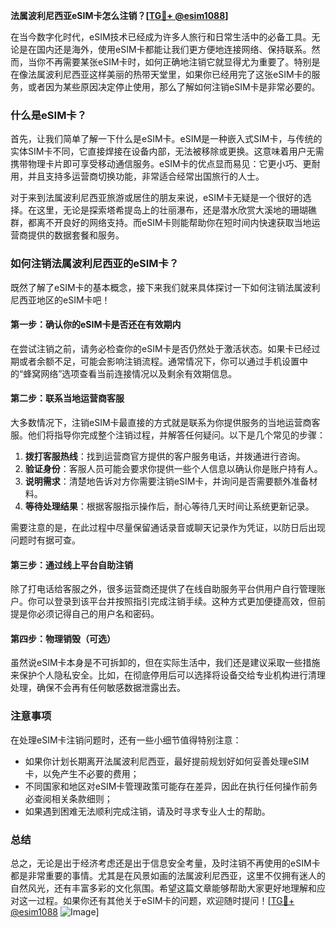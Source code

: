 **法属波利尼西亚eSIM卡怎么注销？[[TG💪+ @esim1088](https://t.me/s/esim1088)]**

在当今数字化时代，eSIM技术已经成为许多人旅行和日常生活中的必备工具。无论是在国内还是海外，使用eSIM卡都能让我们更方便地连接网络、保持联系。然而，当你不再需要某张eSIM卡时，如何正确地注销它就显得尤为重要了。特别是在像法属波利尼西亚这样美丽的热带天堂里，如果你已经用完了这张eSIM卡的服务，或者因为某些原因决定停止使用，那么了解如何注销eSIM卡是非常必要的。

### 什么是eSIM卡？

首先，让我们简单了解一下什么是eSIM卡。eSIM是一种嵌入式SIM卡，与传统的实体SIM卡不同，它直接焊接在设备内部，无法被移除或更换。这意味着用户无需携带物理卡片即可享受移动通信服务。eSIM卡的优点显而易见：它更小巧、更耐用，并且支持多运营商切换功能，非常适合经常出国旅行的人士。

对于来到法属波利尼西亚旅游或居住的朋友来说，eSIM卡无疑是一个很好的选择。在这里，无论是探索塔希提岛上的壮丽瀑布，还是潜水欣赏大溪地的珊瑚礁群，都离不开良好的网络支持。而eSIM卡则能帮助你在短时间内快速获取当地运营商提供的数据套餐和服务。

### 如何注销法属波利尼西亚的eSIM卡？

既然了解了eSIM卡的基本概念，接下来我们就来具体探讨一下如何注销法属波利尼西亚地区的eSIM卡吧！

#### 第一步：确认你的eSIM卡是否还在有效期内

在尝试注销之前，请务必检查你的eSIM卡是否仍然处于激活状态。如果卡已经过期或者余额不足，可能会影响注销流程。通常情况下，你可以通过手机设置中的“蜂窝网络”选项查看当前连接情况以及剩余有效期信息。

#### 第二步：联系当地运营商客服

大多数情况下，注销eSIM卡最直接的方式就是联系为你提供服务的当地运营商客服。他们将指导你完成整个注销过程，并解答任何疑问。以下是几个常见的步骤：

1. **拨打客服热线**：找到运营商官方提供的客户服务电话，并拨通进行咨询。
2. **验证身份**：客服人员可能会要求你提供一些个人信息以确认你是账户持有人。
3. **说明需求**：清楚地告诉对方你需要注销eSIM卡，并询问是否需要额外准备材料。
4. **等待处理结果**：根据客服指示操作后，耐心等待几天时间让系统更新记录。

需要注意的是，在此过程中尽量保留通话录音或聊天记录作为凭证，以防日后出现问题时有据可查。

#### 第三步：通过线上平台自助注销

除了打电话给客服之外，很多运营商还提供了在线自助服务平台供用户自行管理账户。你可以登录到该平台并按照指引完成注销手续。这种方式更加便捷高效，但前提是你必须记得自己的用户名和密码。

#### 第四步：物理销毁（可选）

虽然说eSIM卡本身是不可拆卸的，但在实际生活中，我们还是建议采取一些措施来保护个人隐私安全。比如，在彻底停用后可以选择将设备交给专业机构进行清理处理，确保不会再有任何敏感数据泄露出去。

### 注意事项

在处理eSIM卡注销问题时，还有一些小细节值得特别注意：

- 如果你计划长期离开法属波利尼西亚，最好提前规划好如何妥善处理eSIM卡，以免产生不必要的费用；
- 不同国家和地区对eSIM卡管理政策可能存在差异，因此在执行任何操作前务必查阅相关条款细则；
- 如果遇到困难无法顺利完成注销，请及时寻求专业人士的帮助。

### 总结

总之，无论是出于经济考虑还是出于信息安全考量，及时注销不再使用的eSIM卡都是非常重要的事情。尤其是在风景如画的法属波利尼西亚，这里不仅拥有迷人的自然风光，还有丰富多彩的文化氛围。希望这篇文章能够帮助大家更好地理解和应对这一过程。如果你还有其他关于eSIM卡的问题，欢迎随时提问！[[TG💪+ @esim1088](https://t.me/s/esim1088) ![Image](https://i.postimg.cc/4NQfJmqS/Snipaste-2025-05-13-00-14-12.png)]